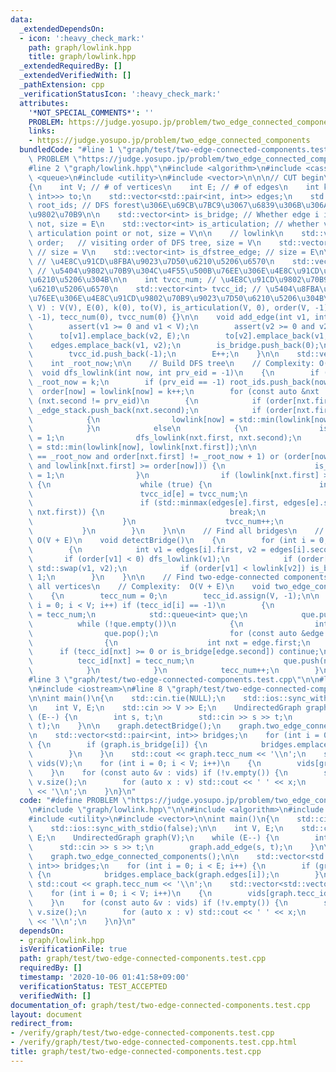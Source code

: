 ```yaml
---
data:
  _extendedDependsOn:
  - icon: ':heavy_check_mark:'
    path: graph/lowlink.hpp
    title: graph/lowlink.hpp
  _extendedRequiredBy: []
  _extendedVerifiedWith: []
  _pathExtension: cpp
  _verificationStatusIcon: ':heavy_check_mark:'
  attributes:
    '*NOT_SPECIAL_COMMENTS*': ''
    PROBLEM: https://judge.yosupo.jp/problem/two_edge_connected_components
    links:
    - https://judge.yosupo.jp/problem/two_edge_connected_components
  bundledCode: "#line 1 \"graph/test/two-edge-connected-components.test.cpp\"\n#define\
    \ PROBLEM \"https://judge.yosupo.jp/problem/two_edge_connected_components\"\n\
    #line 2 \"graph/lowlink.hpp\"\n#include <algorithm>\n#include <cassert>\n#include\
    \ <queue>\n#include <utility>\n#include <vector>\n\n\n// CUT begin\nstruct UndirectedGraph\n\
    {\n    int V; // # of vertices\n    int E; // # of edges\n    int k;\n    std::vector<std::vector<std::pair<int,\
    \ int>>> to;\n    std::vector<std::pair<int, int>> edges;\n    std::vector<int>\
    \ root_ids; // DFS forest\u306E\u69CB\u7BC9\u3067\u6839\u306B\u306A\u3063\u305F\
    \u9802\u70B9\n\n    std::vector<int> is_bridge; // Whether edge i is bridge or\
    \ not, size = E\n    std::vector<int> is_articulation; // whether vertex i is\
    \ articulation point or not, size = V\n\n    // lowlink\n    std::vector<int>\
    \ order;   // visiting order of DFS tree, size = V\n    std::vector<int> lowlink;\
    \ // size = V\n    std::vector<int> is_dfstree_edge; // size = E\n\n    int tecc_num;\
    \ // \u4E8C\u91CD\u8FBA\u9023\u7D50\u6210\u5206\u6570\n    std::vector<int> tecc_id;\
    \ // \u5404\u9802\u70B9\u304C\u4F55\u500B\u76EE\u306E\u4E8C\u91CD\u8FBA\u9023\u7D50\
    \u6210\u5206\u304B\n\n    int tvcc_num; // \u4E8C\u91CD\u9802\u70B9\u9023\u7D50\
    \u6210\u5206\u6570\n    std::vector<int> tvcc_id; // \u5404\u8FBA\u304C\u4F55\u500B\
    \u76EE\u306E\u4E8C\u91CD\u9802\u70B9\u9023\u7D50\u6210\u5206\u304B\n\n    UndirectedGraph(int\
    \ V) : V(V), E(0), k(0), to(V), is_articulation(V, 0), order(V, -1), lowlink(V,\
    \ -1), tecc_num(0), tvcc_num(0) {}\n\n    void add_edge(int v1, int v2)\n    {\n\
    \        assert(v1 >= 0 and v1 < V);\n        assert(v2 >= 0 and v2 < V);\n  \
    \      to[v1].emplace_back(v2, E);\n        to[v2].emplace_back(v1, E);\n    \
    \    edges.emplace_back(v1, v2);\n        is_bridge.push_back(0);\n        is_dfstree_edge.push_back(0);\n\
    \        tvcc_id.push_back(-1);\n        E++;\n    }\n\n    std::vector<int> _edge_stack;\n\
    \    int _root_now;\n\n    // Build DFS tree\n    // Complexity: O(V + E)\n  \
    \  void dfs_lowlink(int now, int prv_eid = -1)\n    {\n        if (prv_eid < 0)\
    \ _root_now = k;\n        if (prv_eid == -1) root_ids.push_back(now);\n      \
    \  order[now] = lowlink[now] = k++;\n        for (const auto &nxt : to[now]) if\
    \ (nxt.second != prv_eid)\n        {\n            if (order[nxt.first] < order[now])\
    \ _edge_stack.push_back(nxt.second);\n            if (order[nxt.first] >= 0)\n\
    \            {\n                lowlink[now] = std::min(lowlink[now], order[nxt.first]);\n\
    \            }\n            else\n            {\n                is_dfstree_edge[nxt.second]\
    \ = 1;\n                dfs_lowlink(nxt.first, nxt.second);\n                lowlink[now]\
    \ = std::min(lowlink[now], lowlink[nxt.first]);\n\n                if ((order[now]\
    \ == _root_now and order[nxt.first] != _root_now + 1) or (order[now] != _root_now\
    \ and lowlink[nxt.first] >= order[now])) {\n                    is_articulation[now]\
    \ = 1;\n                }\n                if (lowlink[nxt.first] >= order[now])\
    \ {\n                    while (true) {\n                        int e = _edge_stack.back();\n\
    \                        tvcc_id[e] = tvcc_num;\n                        _edge_stack.pop_back();\n\
    \                        if (std::minmax(edges[e].first, edges[e].second) == std::minmax(now,\
    \ nxt.first)) {\n                            break;\n                        }\n\
    \                    }\n                    tvcc_num++;\n                }\n \
    \           }\n        }\n    }\n\n    // Find all bridges\n    // Complexity:\
    \ O(V + E)\n    void detectBridge()\n    {\n        for (int i = 0; i < E; i++)\n\
    \        {\n            int v1 = edges[i].first, v2 = edges[i].second;\n     \
    \       if (order[v1] < 0) dfs_lowlink(v1);\n            if (order[v1] > order[v2])\
    \ std::swap(v1, v2);\n            if (order[v1] < lowlink[v2]) is_bridge[i] =\
    \ 1;\n        }\n    }\n\n    // Find two-edge-connected components and classify\
    \ all vertices\n    // Complexity:  O(V + E)\n    void two_edge_connected_components()\n\
    \    {\n        tecc_num = 0;\n        tecc_id.assign(V, -1);\n\n        for (int\
    \ i = 0; i < V; i++) if (tecc_id[i] == -1)\n        {\n            tecc_id[i]\
    \ = tecc_num;\n            std::queue<int> que;\n            que.push(i);\n  \
    \          while (!que.empty())\n            {\n                int now = que.front();\n\
    \                que.pop();\n                for (const auto &edge : to[now])\n\
    \                {\n                    int nxt = edge.first;\n              \
    \      if (tecc_id[nxt] >= 0 or is_bridge[edge.second]) continue;\n          \
    \          tecc_id[nxt] = tecc_num;\n                    que.push(nxt);\n    \
    \            }\n            }\n            tecc_num++;\n        }\n    }\n};\n\
    #line 3 \"graph/test/two-edge-connected-components.test.cpp\"\n\n#line 5 \"graph/test/two-edge-connected-components.test.cpp\"\
    \n#include <iostream>\n#line 8 \"graph/test/two-edge-connected-components.test.cpp\"\
    \n\nint main()\n{\n    std::cin.tie(NULL);\n    std::ios::sync_with_stdio(false);\n\
    \n    int V, E;\n    std::cin >> V >> E;\n    UndirectedGraph graph(V);\n    while\
    \ (E--) {\n        int s, t;\n        std::cin >> s >> t;\n        graph.add_edge(s,\
    \ t);\n    }\n\n    graph.detectBridge();\n    graph.two_edge_connected_components();\n\
    \n    std::vector<std::pair<int, int>> bridges;\n    for (int i = 0; i < E; i++)\
    \ {\n        if (graph.is_bridge[i]) {\n            bridges.emplace_back(graph.edges[i]);\n\
    \        }\n    }\n    std::cout << graph.tecc_num << '\\n';\n    std::vector<std::vector<int>>\
    \ vids(V);\n    for (int i = 0; i < V; i++)\n    {\n        vids[graph.tecc_id[i]].push_back(i);\n\
    \    }\n    for (const auto &v : vids) if (!v.empty()) {\n        std::cout <<\
    \ v.size();\n        for (auto x : v) std::cout << ' ' << x;\n        std::cout\
    \ << '\\n';\n    }\n}\n"
  code: "#define PROBLEM \"https://judge.yosupo.jp/problem/two_edge_connected_components\"\
    \n#include \"graph/lowlink.hpp\"\n\n#include <algorithm>\n#include <iostream>\n\
    #include <utility>\n#include <vector>\n\nint main()\n{\n    std::cin.tie(NULL);\n\
    \    std::ios::sync_with_stdio(false);\n\n    int V, E;\n    std::cin >> V >>\
    \ E;\n    UndirectedGraph graph(V);\n    while (E--) {\n        int s, t;\n  \
    \      std::cin >> s >> t;\n        graph.add_edge(s, t);\n    }\n\n    graph.detectBridge();\n\
    \    graph.two_edge_connected_components();\n\n    std::vector<std::pair<int,\
    \ int>> bridges;\n    for (int i = 0; i < E; i++) {\n        if (graph.is_bridge[i])\
    \ {\n            bridges.emplace_back(graph.edges[i]);\n        }\n    }\n   \
    \ std::cout << graph.tecc_num << '\\n';\n    std::vector<std::vector<int>> vids(V);\n\
    \    for (int i = 0; i < V; i++)\n    {\n        vids[graph.tecc_id[i]].push_back(i);\n\
    \    }\n    for (const auto &v : vids) if (!v.empty()) {\n        std::cout <<\
    \ v.size();\n        for (auto x : v) std::cout << ' ' << x;\n        std::cout\
    \ << '\\n';\n    }\n}\n"
  dependsOn:
  - graph/lowlink.hpp
  isVerificationFile: true
  path: graph/test/two-edge-connected-components.test.cpp
  requiredBy: []
  timestamp: '2020-10-06 01:41:58+09:00'
  verificationStatus: TEST_ACCEPTED
  verifiedWith: []
documentation_of: graph/test/two-edge-connected-components.test.cpp
layout: document
redirect_from:
- /verify/graph/test/two-edge-connected-components.test.cpp
- /verify/graph/test/two-edge-connected-components.test.cpp.html
title: graph/test/two-edge-connected-components.test.cpp
---
```

